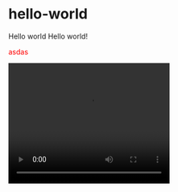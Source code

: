 # hello-world
Hello world
Hello world!
<div>
  <p style="color:red;">asdas</p>
</div>
<div>
  <video width="320" height="240" controls>
  <source src="VID-20180524-WA0000.mp4" type="video/mp4">
Your browser does not support the video tag.
</video>
  </div>
